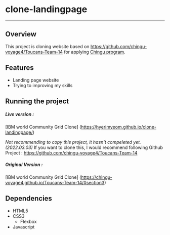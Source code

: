 # clone-landingpage
----

## Overview
This project is cloning website based on https://github.com/chingu-voyage4/Toucans-Team-14 for applying [Chingu program](https://www.chingu.io/).

## Features
* Landing page website
* Trying to improving my skills

## Running the project
##### Live version :
[IBM world Community Grid Clone] (https://hyerimyeom.github.io/clone-landingpage/)

_Not recommending to copy this project, it hasn't compeleted yet. (2022.03.03)_
If you want to clone this, I would recommend following Github Project :
https://github.com/chingu-voyage4/Toucans-Team-14

##### Original Version :
[IBM world Community Grid Clone] (https://chingu-voyage4.github.io/Toucans-Team-14/#section3)

## Dependencies
* HTML5
* CSS3
  - Flexbox
* Javascript
